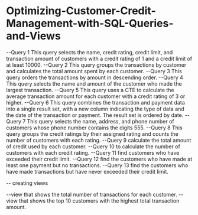 # Optimizing-Customer-Credit-Management-with-SQL-Queries-and-Views

--Query 1 This query selects the name, credit rating, credit limit, and transaction amount of customers with a credit rating of 1 and a credit limit of at least 10000.
--Query 2 This query groups the transactions by customer and calculates the total amount spent by each customer.
--Query 3 This query orders the transactions by amount in descending order.
--Query 4 This query selects the name and amount of the customer who made the largest transaction.
--Query 5 This query uses a CTE to calculate the average transaction amount for each customer with a credit rating of 3 or higher.
--Query 6 This query combines the transaction and payment data into a single result set, with a new column indicating the type of data and the date of the transaction or payment. The result set is ordered by date.
--Query 7 This query selects the name, address, and phone number of customers whose phone number contains the digits 555.
--Query 8 This query groups the credit ratings by their assigned rating and counts the number of customers with each rating.
--Query 9 calculate the total amount of credit used by each customer.
--Query 10 to calculate the number of customers with each credit rating.
--Query 11 find customers who have exceeded their credit limit.
--Query 12 find the customers who have made at least one payment but no transactions.
--Query 13 find the customers who have made transactions but have never exceeded their credit limit.

-- creating views

--view that shows the total number of transactions for each customer.
--view that shows the top 10 customers with the highest total transaction amount.
